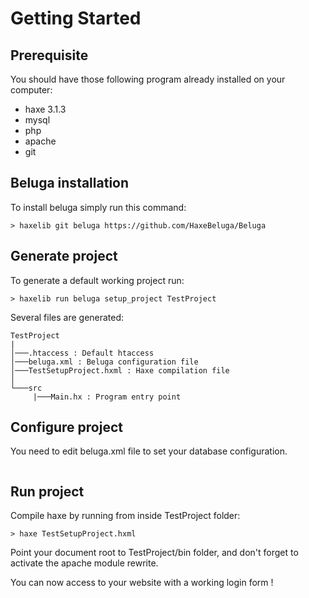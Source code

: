 # Getting Started

## Prerequisite
You should have those following program already installed on your computer:
* haxe 3.1.3
* mysql
* php
* apache
* git

## Beluga installation

To install beluga simply run this command:
```Shell
> haxelib git beluga https://github.com/HaxeBeluga/Beluga
```

## Generate project
To generate a default working project run:
```Shell
> haxelib run beluga setup_project TestProject
```

Several files are generated:
```
TestProject
|
│───.htaccess : Default htaccess
│───beluga.xml : Beluga configuration file
│───TestSetupProject.hxml : Haxe compilation file
│
└───src
     |───Main.hx : Program entry point
```

## Configure project
You need to edit beluga.xml file to set your database configuration.
```

```

## Run project
Compile haxe by running from inside TestProject folder:
```Shell
> haxe TestSetupProject.hxml
```

Point your document root to TestProject/bin folder,
and don't forget to activate the apache module rewrite.

You can now access to your website with a working login form !
